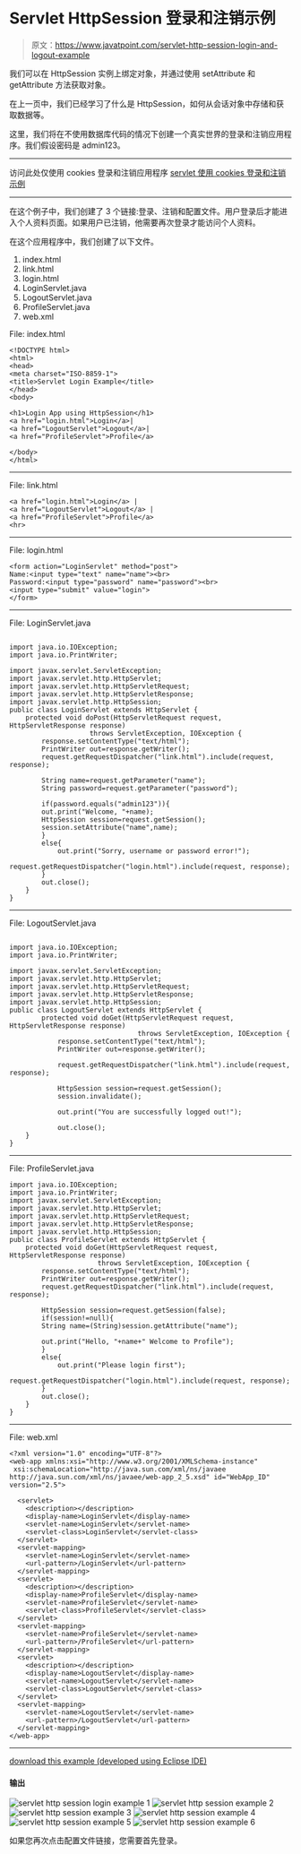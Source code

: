 # Servlet HttpSession 登录和注销示例

> 原文：<https://www.javatpoint.com/servlet-http-session-login-and-logout-example>

我们可以在 HttpSession 实例上绑定对象，并通过使用 setAttribute 和 getAttribute 方法获取对象。

在上一页中，我们已经学习了什么是 HttpSession，如何从会话对象中存储和获取数据等。

这里，我们将在不使用数据库代码的情况下创建一个真实世界的登录和注销应用程序。我们假设密码是 admin123。

* * *

访问此处仅使用 cookies 登录和注销应用程序 [servlet 使用 cookies 登录和注销示例](servlet-login-and-logout-example-using-cookies)

* * *

在这个例子中，我们创建了 3 个链接:登录、注销和配置文件。用户登录后才能进入个人资料页面。如果用户已注销，他需要再次登录才能访问个人资料。

在这个应用程序中，我们创建了以下文件。

1.  index.html
2.  link.html
3.  login.html
4.  LoginServlet.java
5.  LogoutServlet.java
6.  ProfileServlet.java
7.  web.xml

File: index.html

```
<!DOCTYPE html>
<html>
<head>
<meta charset="ISO-8859-1">
<title>Servlet Login Example</title>
</head>
<body>

<h1>Login App using HttpSession</h1>
<a href="login.html">Login</a>|
<a href="LogoutServlet">Logout</a>|
<a href="ProfileServlet">Profile</a>

</body>
</html>

```

* * *

File: link.html

```
<a href="login.html">Login</a> |
<a href="LogoutServlet">Logout</a> |
<a href="ProfileServlet">Profile</a>
<hr>

```

* * *

File: login.html

```
<form action="LoginServlet" method="post">
Name:<input type="text" name="name"><br>
Password:<input type="password" name="password"><br>
<input type="submit" value="login">
</form>

```

* * *

File: LoginServlet.java

```

import java.io.IOException;
import java.io.PrintWriter;

import javax.servlet.ServletException;
import javax.servlet.http.HttpServlet;
import javax.servlet.http.HttpServletRequest;
import javax.servlet.http.HttpServletResponse;
import javax.servlet.http.HttpSession;
public class LoginServlet extends HttpServlet {
	protected void doPost(HttpServletRequest request, HttpServletResponse response)
                    throws ServletException, IOException {
		response.setContentType("text/html");
		PrintWriter out=response.getWriter();
		request.getRequestDispatcher("link.html").include(request, response);

		String name=request.getParameter("name");
		String password=request.getParameter("password");

		if(password.equals("admin123")){
		out.print("Welcome, "+name);
		HttpSession session=request.getSession();
		session.setAttribute("name",name);
		}
		else{
			out.print("Sorry, username or password error!");
			request.getRequestDispatcher("login.html").include(request, response);
		}
		out.close();
	}
}

```

* * *

File: LogoutServlet.java

```

import java.io.IOException;
import java.io.PrintWriter;

import javax.servlet.ServletException;
import javax.servlet.http.HttpServlet;
import javax.servlet.http.HttpServletRequest;
import javax.servlet.http.HttpServletResponse;
import javax.servlet.http.HttpSession;
public class LogoutServlet extends HttpServlet {
		protected void doGet(HttpServletRequest request, HttpServletResponse response)
                                throws ServletException, IOException {
			response.setContentType("text/html");
			PrintWriter out=response.getWriter();

			request.getRequestDispatcher("link.html").include(request, response);

			HttpSession session=request.getSession();
			session.invalidate();

			out.print("You are successfully logged out!");

			out.close();
	}
}

```

* * *

File: ProfileServlet.java

```
import java.io.IOException;
import java.io.PrintWriter;
import javax.servlet.ServletException;
import javax.servlet.http.HttpServlet;
import javax.servlet.http.HttpServletRequest;
import javax.servlet.http.HttpServletResponse;
import javax.servlet.http.HttpSession;
public class ProfileServlet extends HttpServlet {
	protected void doGet(HttpServletRequest request, HttpServletResponse response)
                      throws ServletException, IOException {
		response.setContentType("text/html");
		PrintWriter out=response.getWriter();
		request.getRequestDispatcher("link.html").include(request, response);

		HttpSession session=request.getSession(false);
		if(session!=null){
		String name=(String)session.getAttribute("name");

		out.print("Hello, "+name+" Welcome to Profile");
		}
		else{
			out.print("Please login first");
			request.getRequestDispatcher("login.html").include(request, response);
		}
		out.close();
	}
}

```

* * *

File: web.xml

```
<?xml version="1.0" encoding="UTF-8"?>
<web-app xmlns:xsi="http://www.w3.org/2001/XMLSchema-instance" 
 xsi:schemaLocation="http://java.sun.com/xml/ns/javaee 
http://java.sun.com/xml/ns/javaee/web-app_2_5.xsd" id="WebApp_ID" version="2.5">

  <servlet>
    <description></description>
    <display-name>LoginServlet</display-name>
    <servlet-name>LoginServlet</servlet-name>
    <servlet-class>LoginServlet</servlet-class>
  </servlet>
  <servlet-mapping>
    <servlet-name>LoginServlet</servlet-name>
    <url-pattern>/LoginServlet</url-pattern>
  </servlet-mapping>
  <servlet>
    <description></description>
    <display-name>ProfileServlet</display-name>
    <servlet-name>ProfileServlet</servlet-name>
    <servlet-class>ProfileServlet</servlet-class>
  </servlet>
  <servlet-mapping>
    <servlet-name>ProfileServlet</servlet-name>
    <url-pattern>/ProfileServlet</url-pattern>
  </servlet-mapping>
  <servlet>
    <description></description>
    <display-name>LogoutServlet</display-name>
    <servlet-name>LogoutServlet</servlet-name>
    <servlet-class>LogoutServlet</servlet-class>
  </servlet>
  <servlet-mapping>
    <servlet-name>LogoutServlet</servlet-name>
    <url-pattern>/LogoutServlet</url-pattern>
  </servlet-mapping>
</web-app>

```

* * *

[download this example (developed using Eclipse IDE)](https://static.javatpoint.com/src/servlet/eclipse/httpsessionlogin.zip)

#### 输出

![servlet http session login example 1](../img/2a30d40aece9a44e5e708b03d2c5d5c3.png) ![servlet http session example 2](../img/9f6b9499244d10ce80a9dd8ea7470ba2.png) ![servlet http session example 3](../img/0fc1700f5e6e0327168054c89d2116d0.png) ![servlet http session example 4](../img/8b0b1fd4d25ddb94fa4d55d38ecdf285.png) ![servlet http session example 5](../img/92b8274de47725fbec4ef31e72ca1d58.png) ![servlet http session example 6](../img/8ec2f13ce4a70d0c14fb9da3382bff9e.png)

如果您再次点击配置文件链接，您需要首先登录。